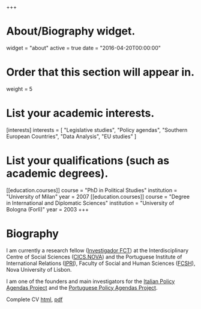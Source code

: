 +++
# About/Biography widget.
widget = "about"
active = true
date = "2016-04-20T00:00:00"

# Order that this section will appear in.
weight = 5

# List your academic interests.
[interests]
  interests = [
    "Legislative studies",
    "Policy agendas",
    "Southern European Countries",
    "Data Analysis",
    "EU studies"
  ]


# List your qualifications (such as academic degrees).
[[education.courses]]
  course = "PhD in Political Studies"
  institution = "University of Milan"
  year = 2007
[[education.courses]]
  course = "Degree in International and Diplomatic Sciences"
  institution = "University of Bologna (Forlì)"
  year = 2003
+++

# Biography

I am currently a research fellow ([Investigador FCT](https://www.fct.pt/apoios/contratacaodoutorados/investigador-fct/)) at the Interdisciplinary Centre of Social Sciences ([CICS.NOVA](http://www.cics.nova.fcsh.unl.pt/)) and the Portuguese Institute of International Relations ([IPRI](http://www.ipri.pt/index.php/en/)), Faculty of Social and Human Sciences ([FCSH](http://fcsh.unl.pt/)), Nova University of Lisbon.   

I am one of the founders and main investigators for the [Italian Policy Agendas Project](http://www.comparativeagendas.net/italy) and the [Portuguese Policy Agendas Project](http://www.comparativeagendas.net/portugal).  

Complete CV [html](/cv/eborghettocv.html), [pdf](/cv/eborghettocv.pdf)
